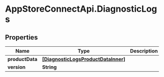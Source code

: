 # AppStoreConnectApi.DiagnosticLogs

## Properties

Name | Type | Description | Notes
------------ | ------------- | ------------- | -------------
**productData** | [**[DiagnosticLogsProductDataInner]**](DiagnosticLogsProductDataInner.md) |  | [optional] 
**version** | **String** |  | [optional] 


